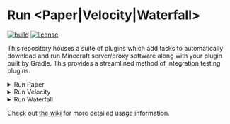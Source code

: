 # Run <Paper|Velocity|Waterfall>

[![build](https://img.shields.io/github/actions/workflow/status/jpenilla/run-task/build.yml?branch=master)](https://github.com/jpenilla/run-task/actions) [![license](https://img.shields.io/badge/license-Apache--2.0-blue)](LICENSE)

This repository houses a suite of plugins which add tasks to automatically download and run Minecraft server/proxy
software along with your plugin built by Gradle. This provides a streamlined method of integration testing plugins.

<details>
<summary>Run Paper</summary>

[![latest release](https://img.shields.io/gradle-plugin-portal/v/xyz.jpenilla.run-paper)](https://plugins.gradle.org/plugin/xyz.jpenilla.run-paper)

### Basic Usage

In `build.gradle.kts`:

```kotlin
plugins {
  // Apply the plugin
  id("xyz.jpenilla.run-paper") version "2.3.1"
}

tasks {
  runServer {
    // Configure the Minecraft version for our task.
    // This is the only required configuration besides applying the plugin.
    // Your plugin's jar (or shadowJar if present) will be used automatically.
    minecraftVersion("1.21.8")
  }
}
```

You can now run a Paper server simply by invoking the `runServer` task!
</details>

<details>
<summary>Run Velocity</summary>

[![latest release](https://img.shields.io/gradle-plugin-portal/v/xyz.jpenilla.run-velocity)](https://plugins.gradle.org/plugin/xyz.jpenilla.run-velocity)

### Basic Usage

In `build.gradle.kts`:

```kotlin
plugins {
  // Apply the plugin
  id("xyz.jpenilla.run-velocity") version "2.3.1"
}

tasks {
  runVelocity {
    // Configure the Velocity version for our task.
    // This is the only required configuration besides applying the plugin.
    // Your plugin's jar (or shadowJar if present) will be used automatically.
    velocityVersion("3.4.0-SNAPSHOT")
  }
}
```

You can now run a Velocity proxy simply by invoking the `runVelocity` task!
</details>

<details>
<summary>Run Waterfall</summary>

[![latest release](https://img.shields.io/gradle-plugin-portal/v/xyz.jpenilla.run-waterfall)](https://plugins.gradle.org/plugin/xyz.jpenilla.run-waterfall)

### Basic Usage

In `build.gradle.kts`:

```kotlin
plugins {
  // Apply the plugin
  id("xyz.jpenilla.run-waterfall") version "2.3.1"
}

tasks {
  runWaterfall {
    // Configure the Waterfall version for our task.
    // This is the only required configuration besides applying the plugin.
    // Your plugin's jar (or shadowJar if present) will be used automatically.
    waterfallVersion("1.21")
  }
}
```

You can now run a Waterfall proxy simply by invoking the `runWaterfall` task!
</details>

Check out [the wiki](https://github.com/jpenilla/run-task/wiki) for more detailed usage information.
